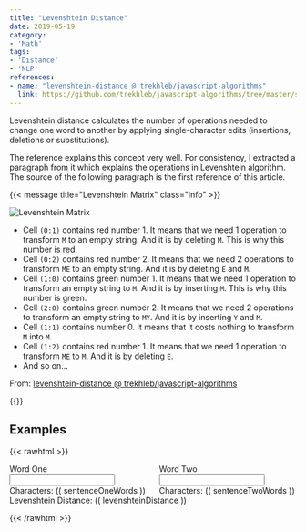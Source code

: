 ```yaml
---
title: "Levenshtein Distance"
date: 2019-05-19
category:
- 'Math'
tags:
- 'Distance'
- 'NLP'
references:
- name: "levenshtein-distance @ trekhleb/javascript-algorithms"
  link: https://github.com/trekhleb/javascript-algorithms/tree/master/src/algorithms/string/levenshtein-distance
---
```


Levenshtein distance calculates the number of operations needed to change one word to another by applying single-character edits (insertions, deletions or substitutions).

The reference explains this concept very well. For consistency, I extracted a paragraph from it which explains the operations in Levenshtein algorithm. The source of the following paragraph is the first reference of this article.

{{< message title="Levenshtein Matrix" class="info" >}}

![Levenshtein Matrix](../assets/levenshtein-distance/levenshtein-matrix.png)

- Cell `(0:1)` contains red number 1. It means that we need 1 operation to transform `M` to an empty string. And it is by deleting `M`. This is why this number is red.
- Cell `(0:2)` contains red number 2. It means that we need 2 operations to transform `ME` to an empty string. And it is by deleting `E` and `M`.
- Cell `(1:0)` contains green number 1. It means that we need 1 operation to transform an empty string to `M`. And it is by inserting `M`. This is why this number is green.
- Cell `(2:0)` contains green number 2. It means that we need 2 operations to transform an empty string to `MY`. And it is by inserting `Y` and  `M`.
- Cell `(1:1)` contains number 0. It means that it costs nothing to transform `M` into `M`.
- Cell `(1:2)` contains red number 1. It means that we need 1 operation to transform `ME` to `M`. And it is by deleting `E`.
- And so on...

From: [levenshtein-distance @ trekhleb/javascript-algorithms](https://github.com/trekhleb/javascript-algorithms/tree/master/src/algorithms/string/levenshtein-distance)

{{</message>}}


## Examples

{{< rawhtml >}}
<div id="app">
<div class="columns">
  <div class="column has-text-centered">
    <div class="field">
        <label class="label">Word One</label>
            <div class="control">
                <input v-model="sentenceOne.sentence" class="input" type="text">
            </div>
        Characters: (( sentenceOneWords ))
    </div>
  </div>

  <div class="column has-text-centered">
    <div class="field">
        <label class="label">Word Two</label>
            <div class="control">
                <input v-model="sentenceTwo.sentence" class="input" type="text">
            </div>
        Characters: (( sentenceTwoWords ))
    </div>
  </div>
</div>


<div class="columns">
    <div class="column has-text-centered">
    Levenshtein Distance: (( levenshteinDistance ))
  </div>
</div>


</div>

<script src="https://cdn.jsdelivr.net/npm/vue/dist/vue.js"></script>

<script>

/**
 * @param {string} a
 * @param {string} b
 * @return {number}
 */
function levenshteinDistance(a, b) {
  // Create empty edit distance matrix for all possible modifications of
  // substrings of a to substrings of b.
  const distanceMatrix = Array(b.length + 1).fill(null).map(() => Array(a.length + 1).fill(null));

  // Fill the first row of the matrix.
  // If this is first row then we're transforming empty string to a.
  // In this case the number of transformations equals to size of a substring.
  for (let i = 0; i <= a.length; i += 1) {
    distanceMatrix[0][i] = i;
  }

  // Fill the first column of the matrix.
  // If this is first column then we're transforming empty string to b.
  // In this case the number of transformations equals to size of b substring.
  for (let j = 0; j <= b.length; j += 1) {
    distanceMatrix[j][0] = j;
  }

  for (let j = 1; j <= b.length; j += 1) {
    for (let i = 1; i <= a.length; i += 1) {
      const indicator = a[i - 1] === b[j - 1] ? 0 : 1;
      distanceMatrix[j][i] = Math.min(
        distanceMatrix[j][i - 1] + 1, // deletion
        distanceMatrix[j - 1][i] + 1, // insertion
        distanceMatrix[j - 1][i - 1] + indicator, // substitution
      );
    }
  }

  return distanceMatrix[b.length][a.length];
}


var app = new Vue({
    delimiters: ["((", "))"],
    el: '#app',
    data: {
        sentenceOne: { 'sentence': 'Heute'},
        sentenceTwo: { 'sentence': 'Leute'}
    },
    methods: {
        getUniqueWords: function (sentence) {
            return [...new Set(sentence.replace(/[^a-zA-Z\s]/g, '').toLowerCase().split(' '))].filter(function (el) {
                return el != '';
                })
        },
        getWords: function (sentence) {
            return sentence.replace(/[^a-zA-Z\s]/g, '').toLowerCase().split(' ').filter(function (el) {
                return el != '';
                })
        },
        getCharacters: function (sentence) {
            return sentence.replace(/[^a-zA-Z]/g, '').toLowerCase().split('').filter(function (el) {
                return el != '';
                })
        },
        getIntersect: function (one, two) {
            return one.filter(value => two.includes(value))
        },
        getUnion: function (one, two) {
            return [...new Set([...one, ...two])]
        },
        getL2Norm: function ( arr ) {
            var l2Norm = 0
            arrLength = arr.length;
            for ( var i = 0; i < arrLength; i ++ ) {
                l2Norm = l2Norm + arr[i] * arr[i]
            }

            return Math.sqrt(l2Norm)
        }
    },
    computed: {
        sentenceOneWords: function () {
            return this.getCharacters( this.sentenceOne.sentence )
        },
        sentenceTwoWords: function () {
            return this.getCharacters( this.sentenceTwo.sentence )
        },
        levenshteinDistance: function () {
            return levenshteinDistance( this.sentenceOneWords,
            this.sentenceTwoWords )
        }
    }
})
</script>
{{< /rawhtml >}}
